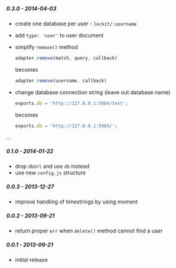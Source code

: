 
##### 0.3.0 - 2014-04-03

- create one database per user - `lockit/:username`
- add `type: 'user'` to user document
- simplify `remove()` method

  ```js
  adapter.remove(match, query, callback)
  ```

  becomes

  ```js
  adapter.remove(username, callback)
  ```

- change database connection string (leave out database name)

  ```js
  exports.db = 'http://127.0.0.1:5984/test';
  ```

  becomes

  ```js
  exports.db = 'http://127.0.0.1:5984/';
  ```

...

##### 0.1.0 - 2014-01-22

 - drop `dbUrl` and use `db` instead
 - use new `config.js` structure

##### 0.0.3 - 2013-12-27

 - improve handling of timestrings by using moment

##### 0.0.2 - 2013-09-21

 - return proper `err` when `delete()` method cannot find a user

##### 0.0.1 - 2013-09-21

 - initial release
